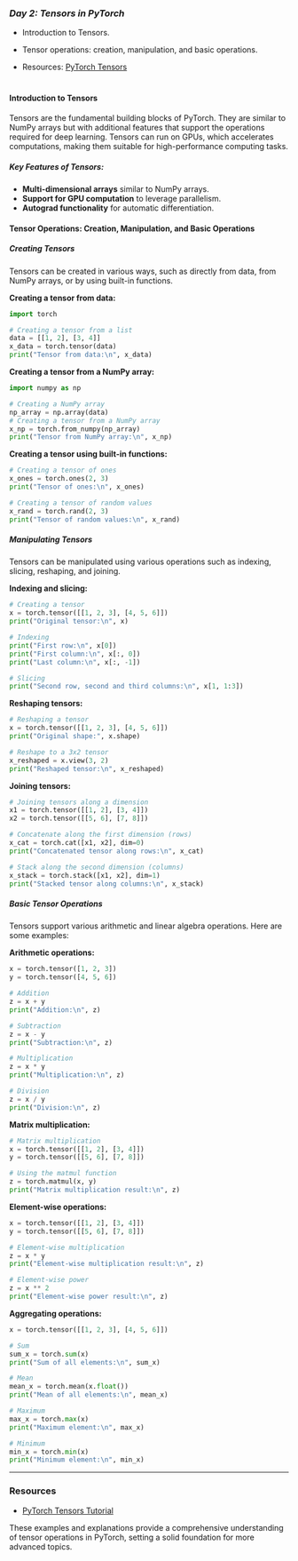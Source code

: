 

### ***Day 2: Tensors in PyTorch***

- Introduction to Tensors.

- Tensor operations: creation, manipulation, and basic
  operations.

- Resources: [PyTorch Tensors](https://pytorch.org/tutorials/beginner/blitz/tensor_tutorial.html)

# 

#### Introduction to Tensors

Tensors are the fundamental building blocks of PyTorch. They are similar to NumPy arrays but with additional features that support the operations required for deep learning. Tensors can run on GPUs, which accelerates computations, making them suitable for high-performance computing tasks.

##### Key Features of Tensors:

- **Multi-dimensional arrays** similar to NumPy arrays.
- **Support for GPU computation** to leverage parallelism.
- **Autograd functionality** for automatic differentiation.

#### Tensor Operations: Creation, Manipulation, and Basic Operations

##### Creating Tensors

Tensors can be created in various ways, such as directly from data, from NumPy arrays, or by using built-in functions.

**Creating a tensor from data:**

```python
import torch

# Creating a tensor from a list
data = [[1, 2], [3, 4]]
x_data = torch.tensor(data)
print("Tensor from data:\n", x_data)
```

**Creating a tensor from a NumPy array:**

```python
import numpy as np

# Creating a NumPy array
np_array = np.array(data)
# Creating a tensor from a NumPy array
x_np = torch.from_numpy(np_array)
print("Tensor from NumPy array:\n", x_np)
```

**Creating a tensor using built-in functions:**

```python
# Creating a tensor of ones
x_ones = torch.ones(2, 3)
print("Tensor of ones:\n", x_ones)

# Creating a tensor of random values
x_rand = torch.rand(2, 3)
print("Tensor of random values:\n", x_rand)
```

##### Manipulating Tensors

Tensors can be manipulated using various operations such as indexing, slicing, reshaping, and joining.

**Indexing and slicing:**

```python
# Creating a tensor
x = torch.tensor([[1, 2, 3], [4, 5, 6]])
print("Original tensor:\n", x)

# Indexing
print("First row:\n", x[0])
print("First column:\n", x[:, 0])
print("Last column:\n", x[:, -1])

# Slicing
print("Second row, second and third columns:\n", x[1, 1:3])
```

**Reshaping tensors:**

```python
# Reshaping a tensor
x = torch.tensor([[1, 2, 3], [4, 5, 6]])
print("Original shape:", x.shape)

# Reshape to a 3x2 tensor
x_reshaped = x.view(3, 2)
print("Reshaped tensor:\n", x_reshaped)
```

**Joining tensors:**

```python
# Joining tensors along a dimension
x1 = torch.tensor([[1, 2], [3, 4]])
x2 = torch.tensor([[5, 6], [7, 8]])

# Concatenate along the first dimension (rows)
x_cat = torch.cat([x1, x2], dim=0)
print("Concatenated tensor along rows:\n", x_cat)

# Stack along the second dimension (columns)
x_stack = torch.stack([x1, x2], dim=1)
print("Stacked tensor along columns:\n", x_stack)
```

##### Basic Tensor Operations

Tensors support various arithmetic and linear algebra operations. Here are some examples:

**Arithmetic operations:**

```python
x = torch.tensor([1, 2, 3])
y = torch.tensor([4, 5, 6])

# Addition
z = x + y
print("Addition:\n", z)

# Subtraction
z = x - y
print("Subtraction:\n", z)

# Multiplication
z = x * y
print("Multiplication:\n", z)

# Division
z = x / y
print("Division:\n", z)
```

**Matrix multiplication:**

```python
# Matrix multiplication
x = torch.tensor([[1, 2], [3, 4]])
y = torch.tensor([[5, 6], [7, 8]])

# Using the matmul function
z = torch.matmul(x, y)
print("Matrix multiplication result:\n", z)
```

**Element-wise operations:**

```python
x = torch.tensor([[1, 2], [3, 4]])
y = torch.tensor([[5, 6], [7, 8]])

# Element-wise multiplication
z = x * y
print("Element-wise multiplication result:\n", z)

# Element-wise power
z = x ** 2
print("Element-wise power result:\n", z)
```

**Aggregating operations:**

```python
x = torch.tensor([[1, 2, 3], [4, 5, 6]])

# Sum
sum_x = torch.sum(x)
print("Sum of all elements:\n", sum_x)

# Mean
mean_x = torch.mean(x.float())
print("Mean of all elements:\n", mean_x)

# Maximum
max_x = torch.max(x)
print("Maximum element:\n", max_x)

# Minimum
min_x = torch.min(x)
print("Minimum element:\n", min_x)
```

---

### Resources

- [PyTorch Tensors Tutorial](https://pytorch.org/tutorials/beginner/blitz/tensor_tutorial.html)

These examples and explanations provide a comprehensive understanding of tensor operations in PyTorch, setting a solid foundation for more advanced topics.
